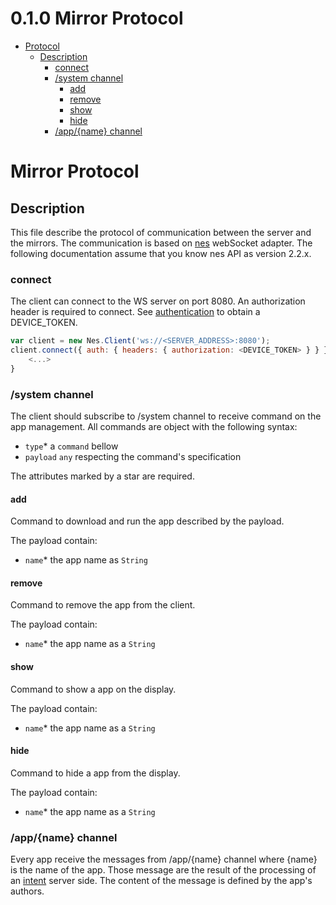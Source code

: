 <!-- version -->
# 0.1.0 Mirror Protocol
<!-- end version -->

<!-- toc -->
  - [Protocol](#protocol)
    - [Description](#description)
      - [connect](#connect)
      - [/system channel](#system-channel)
        - [add](#add)
        - [remove](#remove)
        - [show](#show)
        - [hide](#hide)
      - [/app/{name} channel](#appname-channel)
<!-- end toc -->

# Mirror Protocol

## Description

This file describe the protocol of communication between the server and the mirrors.
The communication is based on [nes](https://github.com/hapijs/nes) webSocket adapter.
The following documentation assume that you know nes API as version 2.2.x.

### connect

The client can connect to the WS server on port 8080. 
An authorization header is required to connect. 
See [authentication](authentication.md) to obtain a DEVICE_TOKEN.

```js
var client = new Nes.Client('ws://<SERVER_ADDRESS>:8080');
client.connect({ auth: { headers: { authorization: <DEVICE_TOKEN> } } }, function (err) {
    <...>
}
```

### /system channel

The client should subscribe to /system channel to receive command on the app management.
All commands are object with the following syntax:
  - `type`* a `command` bellow
  - `payload` `any` respecting the command's specification

The attributes marked by a star are required.

#### add

Command to download and run the app described by the payload.

The payload contain:
  - `name`* the app name as `String`

#### remove

Command to remove the app from the client.

The payload contain:
  - `name`* the app name as a `String`

#### show

Command to show a app on the display.

The payload contain:
  - `name`* the app name as a `String`

#### hide

Command to hide a app from the display.

The payload contain:
  - `name`* the app name as a `String`

### /app/{name} channel

Every app receive the messages from /app/{name} channel where {name} is the name of the app.
Those message are the result of the processing of an [intent](intent.md) server side.
The content of the message is defined by the app's authors.
